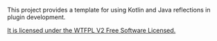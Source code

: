 This project provides a template for using Kotlin and Java reflections in plugin development.

[It is licensed under the WTFPL V2 Free Software Licensed.](license.md)
